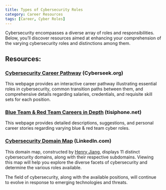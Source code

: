```yaml
---
title: Types of Cybersecurity Roles
category: Career Resources
tags: [Career, Cyber Roles]
---
```

Cybersecurity encompasses a diverse array of roles and responsibilities. Below, you’ll discover resources aimed at enhancing your comprehension of the varying cybersecurity roles and distinctions among them.


## Resources:

### [Cybersecurity Career Pathway](https://www.cyberseek.org/pathway.html) (Cyberseek.org)
This webpage provides an interactive career pathway illustrating essential roles in cybersecurity, common transition paths between them, and comprehensive details regarding salaries, credentials, and requisite skill sets for each position.

### [Blue Team & Red Team Careers in Depth](https://tisiphone.net/2015/11/08/starting-an-infosec-career-the-megamix-chapters-4-5/) (tisiphone.net)
This webpage provides detailed descriptions, suggestions, and personal career stories regarding varying blue & red team cyber roles.

### [Cybersecurity Domain Map](https://www.linkedin.com/pulse/cybersecurity-domain-map-ver-30-henry-jiang/) (LinkedIn.com)
This domain map, constructed by [Henry Jiang](https://www.linkedin.com/in/henry-jiang-us/?lipi=urn%3Ali%3Apage%3Ad_flagship3_pulse_read%3BIUi3R52fRBeTcSSPC0ytvA%3D%3D), displays 11 distinct cybersecurity domains, along with their respective subdomains. Viewing this map will help you explore the diverse facets of cybersecurity and determine the various roles available.

The field of cybersecurity, along with the available positions, will continue to evolve in response to emerging technologies and threats.

